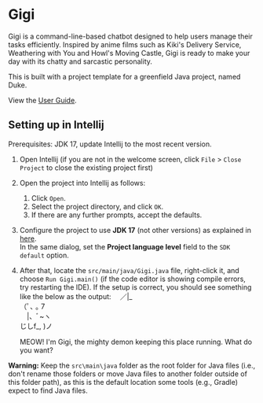 # Gigi

Gigi is a command-line-based chatbot designed to help users manage their tasks efficiently. Inspired by anime films such as Kiki's Delivery Service, Weathering with You and Howl's Moving Castle, Gigi is ready to make your day with its chatty and sarcastic personality.

This is built with a project template for a greenfield Java project, named Duke.

View the [User Guide](https://github.com/juniper285/ip/blob/master/docs/README.md). 


## Setting up in Intellij

Prerequisites: JDK 17, update Intellij to the most recent version.

1. Open Intellij (if you are not in the welcome screen, click `File` > `Close Project` to close the existing project first)
1. Open the project into Intellij as follows:
     1. Click `Open`.
     1. Select the project directory, and click `OK`.
     1. If there are any further prompts, accept the defaults.
1. Configure the project to use **JDK 17** (not other versions) as explained in [here](https://www.jetbrains.com/help/idea/sdk.html#set-up-jdk).<br>
   In the same dialog, set the **Project language level** field to the `SDK default` option.
1. After that, locate the `src/main/java/Gigi.java` file, right-click it, and choose `Run Gigi.main()` (if the code editor is showing compile errors, try restarting the IDE). If the setup is correct, you should see something like the below as the output:
   ⠀ ／|_     
   （ﾟ､ ｡ 7\
   ⠀ |、ﾞ~ヽ\
     じしf_, )ノ 
   
   MEOW!
   I'm Gigi, the mighty demon keeping this place running.
   What do you want?

**Warning:** Keep the `src\main\java` folder as the root folder for Java files (i.e., don't rename those folders or move Java files to another folder outside of this folder path), as this is the default location some tools (e.g., Gradle) expect to find Java files.
